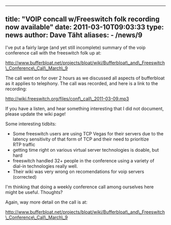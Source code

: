 
---
title: "VOIP concall w/Freeswitch folk recording now available"
date: 2011-03-10T09:03:33
type: news
author: Dave Täht
aliases:
    - /news/9
---
I've put a fairly large (and yet still incomplete) summary of the voip
conference call with the freeswitch folk up at:

http://www.bufferbloat.net/projects/bloat/wiki/Bufferbloat\_and\_Freeswitch\_Conference\_Call\_March\_9

The call went on for over 2 hours as we discussed all aspects of
bufferbloat as it applies to telephony. The call was recorded, and here
is a link to the recording:

http://wiki.freeswitch.org/files/conf\_call\_2011-03-09.mp3

If you have a listen, and hear something interesting that I did not
document, please update the wiki page!

Some interesting tidbits:

-   Some freeswitch users are using TCP Vegas for their servers due to
    the\
    latency sensitivity of that form of TCP and their need to
    prioritize\
    RTP traffic
-   getting time right on various virtual server technologies is doable,
    but hard
-   freeswitch handled 32+ people in the conference using a variety of\
    dial-in technologies really well.
-   Their wiki was very wrong on recomendations for voip
    servers (corrected)

I'm thinking that doing a weekly conference call among ourselves here
might be useful. Thoughts?

Again, way more detail on the call is at:

http://www.bufferbloat.net/projects/bloat/wiki/Bufferbloat\_and\_Freeswitch\_Conference\_Call\_March\_9
